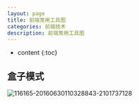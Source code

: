 ```yaml
---
layout: page
title: 前端常用工具图
categories: 前端技术
description: 前端常用工具图
---
```

* content
{:toc}

## 盒子模式
![116165-20160630110328843-2101737128](http://ovl1kjv88.bkt.clouddn.com/media/116165-20160630110328843-2101737128.png)



